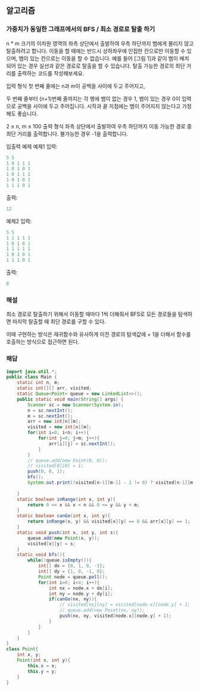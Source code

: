## 알고리즘

### 가중치가 동일한 그래프에서의 BFS / 최소 경로로 탈출 하기

n * m 크기의 이차원 영역의 좌측 상단에서 출발하여 우측 하단까지 뱀에게 물리지 않고 탈출하려고 합니다. 이동을 할 때에는 반드시 상하좌우에 인접한 칸으로만 이동할 수 있으며, 뱀이 있는 칸으로는 이동을 할 수 없습니다. 예를 들어 [그림 1]과 같이 뱀이 배치 되어 있는 경우 실선과 같은 경로로 탈출을 할 수 있습니다. 탈출 가능한 경로의 최단 거리를 출력하는 코드를 작성해보세요.



입력 형식
첫 번째 줄에는 n과 m이 공백을 사이에 두고 주어지고,

두 번째 줄부터 (n+1)번째 줄까지는 각 행에 뱀이 없는 경우 1, 뱀이 있는 경우 0이 입력으로 공백을 사이에 두고 주어집니다. 시작과 끝 지점에는 뱀이 주어지지 않는다고 가정해도 좋습니다.

2 ≤ n, m ≤ 100
출력 형식
좌측 상단에서 출발하여 우측 하단까지 이동 가능한 경로 중 최단 거리를 출력합니다. 불가능한 경우 -1을 출력합니다.

입출력 예제
예제1
입력:
```java
5 5
1 0 1 1 1
1 0 1 0 1
1 0 1 1 1
1 0 1 0 1
1 1 1 0 1
```

출력:
```java
12
```

예제2
입력:
```java
5 5
1 1 1 1 1
1 0 1 0 1
1 1 1 1 1
1 0 1 0 1
1 1 1 0 1
```

출력:
```java
8
```


### 해설

최소 경로로 탈출하기 위해서 이동할 때마다 1씩 더해줘서 BFS로 모든 경로들을 탐색하면 마지막 탈출할 때 최단 경로를 구할 수 있다.

이때 구현하는 방식은 재귀함수와 유사하게 이전 경로의 탐색값에 + 1을 더해서 함수를 호출하는 방식으로 접근하면 된다.

### 해답

```java
import java.util.*;
public class Main {
    static int n, m;
    static int[][] arr, visited;
    static Queue<Point> queue = new LinkedList<>();
    public static void main(String[] args) {
        Scanner sc = new Scanner(System.in);
        n = sc.nextInt();
        m = sc.nextInt();
        arr = new int[n][m];
        visited = new int[n][m];
        for(int i=0; i<n; i++){
            for(int j=0; j<m; j++){
                arr[i][j] = sc.nextInt();
            }
        }
        // queue.add(new Point(0, 0));
        // visited[0][0] = 1;
        push(0, 0, 1);
        bfs();
        System.out.print((visited[n-1][m-1] - 1 != 0) ? visited[n-1][m-1] - 1 : -1 );
        
    }
    static boolean inRange(int x, int y){
        return 0 <= x && x < n && 0 <= y && y < m;
    }
    static boolean canGo(int x, int y){
        return inRange(x, y) && visited[x][y] == 0 && arr[x][y] == 1;
    }
    static void push(int x, int y, int s){
        queue.add(new Point(x, y));
        visited[x][y] = s;
    }
    static void bfs(){
        while(!queue.isEmpty()){
            int[] dx = {0, 1, 0, -1};
            int[] dy = {1, 0, -1, 0};
            Point node = queue.poll();
            for(int i=0; i<4; i++){
                int nx = node.x + dx[i];
                int ny = node.y + dy[i];
                if(canGo(nx, ny)){
                    // visited[nx][ny] = visited[node.x][node.y] + 1;
                    // queue.add(new Point(nx, ny));
                    push(nx, ny, visited[node.x][node.y] + 1);
                }
            }
        }
    }
}
class Point{
    int x, y;
    Point(int x, int y){
        this.x = x;
        this.y = y;
    }
}
```
